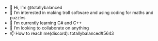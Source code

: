 - 👋 Hi, I’m @totallybalanced
- 👀 I’m interested in making troll software and using coding for maths and puzzles
- 🌱 I’m currently learning C# and C++
- 💞️ I’m looking to collaborate on anything
- 📫 How to reach me(discord): totallybalanced#5643 

<!---
totallybalanced/totallybalanced is a ✨ special ✨ repository because its `README.md` (this file) appears on your GitHub profile.
You can click the Preview link to take a look at your changes.
--->
